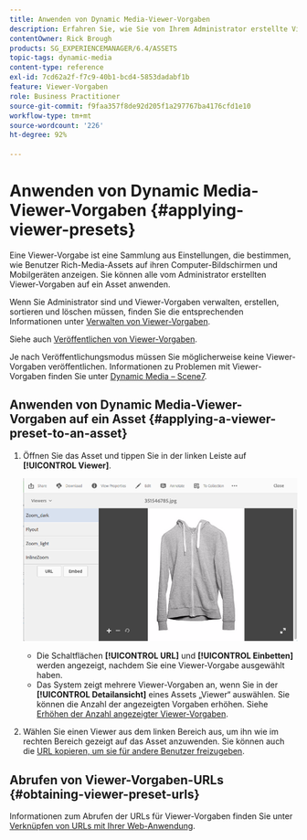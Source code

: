 ```yaml
---
title: Anwenden von Dynamic Media-Viewer-Vorgaben
description: Erfahren Sie, wie Sie von Ihrem Administrator erstellte Viewer-Vorgaben auf ein Asset in Dynamic Media anwenden.
contentOwner: Rick Brough
products: SG_EXPERIENCEMANAGER/6.4/ASSETS
topic-tags: dynamic-media
content-type: reference
exl-id: 7cd62a2f-f7c9-40b1-bcd4-5853dadabf1b
feature: Viewer-Vorgaben
role: Business Practitioner
source-git-commit: f9faa357f8de92d205f1a297767ba4176cfd1e10
workflow-type: tm+mt
source-wordcount: '226'
ht-degree: 92%

---
```


# Anwenden von Dynamic Media-Viewer-Vorgaben {#applying-viewer-presets}

Eine Viewer-Vorgabe ist eine Sammlung aus Einstellungen, die bestimmen, wie Benutzer Rich-Media-Assets auf ihren Computer-Bildschirmen und Mobilgeräten anzeigen. Sie können alle vom Administrator erstellten Viewer-Vorgaben auf ein Asset anwenden.

Wenn Sie Administrator sind und Viewer-Vorgaben verwalten, erstellen, sortieren und löschen müssen, finden Sie die entsprechenden Informationen unter [Verwalten von Viewer-Vorgaben](managing-viewer-presets.md).

Siehe auch [Veröffentlichen von Viewer-Vorgaben](managing-viewer-presets.md#publishing-viewer-presets).

Je nach Veröffentlichungsmodus müssen Sie möglicherweise keine Viewer-Vorgaben veröffentlichen.
Informationen zu Problemen mit Viewer-Vorgaben finden Sie unter [Dynamic Media – Scene7](troubleshoot-dms7.md#viewers).

## Anwenden von Dynamic Media-Viewer-Vorgaben auf ein Asset {#applying-a-viewer-preset-to-an-asset}

1. Öffnen Sie das Asset und tippen Sie in der linken Leiste auf **[!UICONTROL Viewer]**.

   ![chlimage_1-104](assets/chlimage_1-104.png)

   * Die Schaltflächen **[!UICONTROL URL]** und **[!UICONTROL Einbetten]** werden angezeigt, nachdem Sie eine Viewer-Vorgabe ausgewählt haben.
   * Das System zeigt mehrere Viewer-Vorgaben an, wenn Sie in der **[!UICONTROL Detailansicht]** eines Assets „Viewer“ auswählen. Sie können die Anzahl der angezeigten Vorgaben erhöhen. Siehe [Erhöhen der Anzahl angezeigter Viewer-Vorgaben](managing-viewer-presets.md).

1. Wählen Sie einen Viewer aus dem linken Bereich aus, um ihn wie im rechten Bereich gezeigt auf das Asset anzuwenden. Sie können auch die [URL kopieren, um sie für andere Benutzer freizugeben](linking-urls-to-yourwebapplication.md).

## Abrufen von Viewer-Vorgaben-URLs {#obtaining-viewer-preset-urls}

Informationen zum Abrufen der URLs für Viewer-Vorgaben finden Sie unter [Verknüpfen von URLs mit Ihrer Web-Anwendung](linking-urls-to-yourwebapplication.md).
